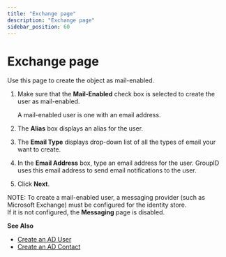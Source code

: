```yaml
---
title: "Exchange page"
description: "Exchange page"
sidebar_position: 60
---
```


# Exchange page

Use this page to create the object as mail-enabled.

1. Make sure that the **Mail-Enabled** check box is selected to create the user as mail-enabled.

    A mail-enabled user is one with an email address.

2. The **Alias** box displays an alias for the user.
3. The **Email Type** displays drop-down list of all the types of email your want to create.
4. In the **Email Address** box, type an email address for the user. GroupID uses this email address
   to send email notifications to the user.
5. Click **Next**.

NOTE: To create a mail-enabled user, a messaging provider (such as Microsoft Exchange) must be
configured for the identity store.  
 If it is not configured, the **Messaging** page is disabled.

**See Also**

- [Create an AD User](/docs/directorymanager/11.0/portal/user/create/activedirectory/user.md)
- [Create an AD Contact](/docs/directorymanager/11.0/portal/user/create/activedirectory/contact.md)
